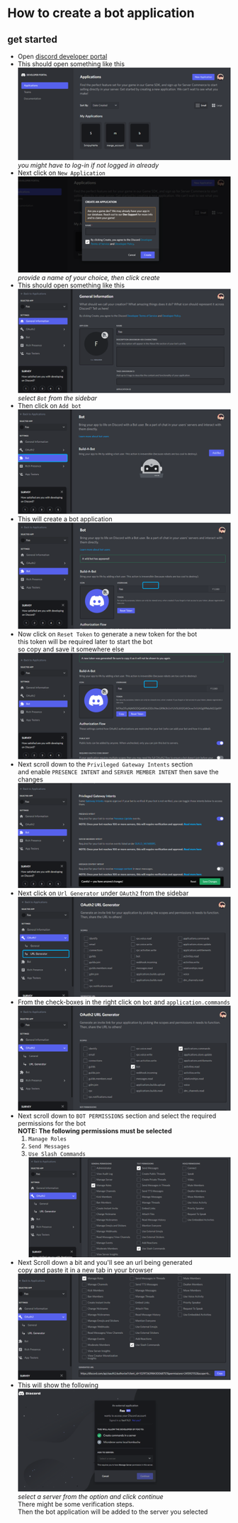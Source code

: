 # How to create a bot application
## get started

- Open [discord developer portal](https://discord.com/developers/applications)
- This should open something like this  
   ![dev1](/img/dev1.png)
   _you might have to log-in if not logged in already_
- Next click on `New Application`  
   ![dev2](/img/dev2.png)
   _provide a name of your choice, then click create_
- This should open something like this 
   ![dev3](/img/dev3.png)
   _select `Bot` from the sidebar_
- Then click on `Add bot`
  ![dev4](/img/dev4.png)
- This will create a bot application
   ![dev5](/img/dev5.png)
- Now click on `Reset Token` to generate a new token for the bot  
  this token will be required later to start the bot  
  so copy and save it somewhere else
   ![dev6token](/img/dev6token.png)
- Next scroll down to the `Privileged Gateway Intents` section  
  and enable `PRESENCE INTENT` and `SERVER MEMBER INTENT` then save the changes
   ![dev6](/img/dev6.png)
- Next click on `Url Generator` under `OAuth2` from the sidebar
   ![dev7](/img/dev7.png)
- From the check-boxes in the right click on `bot` and `application.commands`
   ![dev8](/img/dev8.png)
- Next scroll down to `BOT PERMISSIONS` section and select the required permissions for the bot  
  **NOTE: The following permissions must be selected**
  1. `Manage Roles`
  2. `Send Messages`
  3. `Use Slash Commands`
   ![dev9](/img/dev9.png)
- Next Scroll down a bit and you'll see an url being generated  
  copy and paste it in a new tab in your browser
   ![dev10](/img/dev10url.png)
- This will show the following
   ![dev11](/img/dev11.png)
   _select a server from the option and click continue_  
   There might be some verification steps.  
   Then the bot application will be added to the server you selected